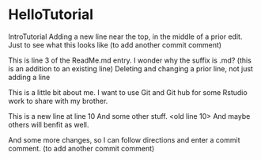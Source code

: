 # HelloTutorial
IntroTutorial
Adding a new line near the top, in the middle of a prior edit.  Just to see what this looks like (to add another commit comment)

This is line 3 of the ReadMe.md entry.  I wonder why the suffix is .md?  (this is an addition to an existing line)
Deleting and changing a prior line, not just adding a line

This is a little bit about me.  I want to use Git and Git hub for some Rstudio work to share with my brother.

This is a new line at line 10 And some other stuff.
<old line 10> And maybe others will benfit as well.

And some more changes, so I can follow directions and enter a commit comment. (to add another commit comment)

